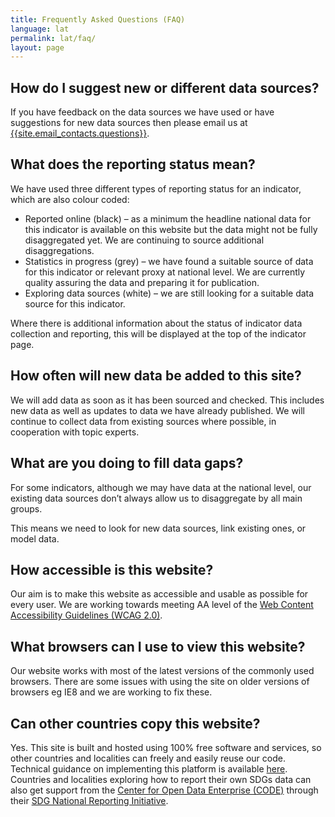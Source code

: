 ```yaml
---
title: Frequently Asked Questions (FAQ)
language: lat
permalink: lat/faq/
layout: page
---
```


## How do I suggest new or different data sources?
If you have feedback on the data sources we have used or have suggestions for new data sources then please email us at <a href="mailto:{{site.email_contacts.questions}}">{{site.email_contacts.questions}}</a>.

## What does the reporting status mean?
We have used three different types of reporting status for an indicator, which are also colour coded:

* Reported online (black) – as a minimum the headline national data for this indicator is available on this website but the data might not be fully disaggregated yet. We are continuing to source additional disaggregations.
* Statistics in progress (grey) – we have found a suitable source of data for this indicator or relevant proxy at national level. We are currently quality assuring the data and preparing it for publication.
* Exploring data sources (white) – we are still looking for a suitable data source for this indicator.

Where there is additional information about the status of indicator data collection and reporting, this will be displayed at the top of the indicator page.

## How often will new data be added to this site?
We will add data as soon as it has been sourced and checked. This includes new data as well as updates to data we have already published. We will continue to collect data from existing sources where possible, in cooperation with topic experts.

## What are you doing to fill data gaps?
For some indicators, although we may have data at the national level, our existing data sources don’t always allow us to disaggregate by all main groups.

This means we need to look for new data sources, link existing ones, or model data.

## How accessible is this website?
Our aim is to make this website as accessible and usable as possible for every user. We are working towards meeting AA level of the [Web Content Accessibility Guidelines (WCAG 2.0)](https://www.gov.uk/service-manual/helping-people-to-use-your-service/understanding-wcag-20).

## What browsers can I use to view this website?
Our website works with most of the latest versions of the commonly used browsers. There are some issues with using the site on older versions of browsers eg IE8 and we are working to fix these.

## Can other countries copy this website?
Yes. This site is built and hosted using 100% free software and services, so other countries and localities can freely and easily reuse our code. Technical guidance on implementing this platform is available [here](https://open-sdg.readthedocs.io). Countries and localities exploring how to report their own SDGs data can also get support from the [Center for Open Data Enterprise (CODE)](http://www.opendataenterprise.org/) through their [SDG National Reporting Initiative](https://www.sdgreporting.org/).
